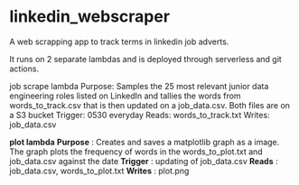 # linkedin_webscraper
A web scrapping app to track terms in linkedin job adverts.

It runs on 2 separate lambdas and is deployed through serverless and git actions.

job scrape lambda
    Purpose: Samples the 25 most relevant junior data engineering roles listed on LinkedIn and tallies 
        the words from words_to_track.csv that is then updated on a job_data.csv. Both files are on a 
        S3 bucket
    Trigger: 0530 everyday
    Reads: words_to_track.txt
    Writes: job_data.csv

**plot lambda**
    **Purpose** : Creates and saves a matplotlib graph as a image. The graph plots the frequency of words
        in the words_to_plot.txt and job_data.csv against the date
    **Trigger** : updating of job_data.csv
    **Reads** : job_data.csv, words_to_plot.txt
    **Writes** : plot.png
